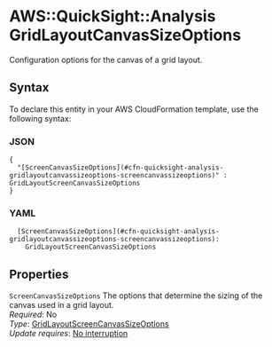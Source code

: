 # AWS::QuickSight::Analysis GridLayoutCanvasSizeOptions<a name="aws-properties-quicksight-analysis-gridlayoutcanvassizeoptions"></a>

Configuration options for the canvas of a grid layout\.

## Syntax<a name="aws-properties-quicksight-analysis-gridlayoutcanvassizeoptions-syntax"></a>

To declare this entity in your AWS CloudFormation template, use the following syntax:

### JSON<a name="aws-properties-quicksight-analysis-gridlayoutcanvassizeoptions-syntax.json"></a>

```
{
  "[ScreenCanvasSizeOptions](#cfn-quicksight-analysis-gridlayoutcanvassizeoptions-screencanvassizeoptions)" : GridLayoutScreenCanvasSizeOptions
}
```

### YAML<a name="aws-properties-quicksight-analysis-gridlayoutcanvassizeoptions-syntax.yaml"></a>

```
  [ScreenCanvasSizeOptions](#cfn-quicksight-analysis-gridlayoutcanvassizeoptions-screencanvassizeoptions): 
    GridLayoutScreenCanvasSizeOptions
```

## Properties<a name="aws-properties-quicksight-analysis-gridlayoutcanvassizeoptions-properties"></a>

`ScreenCanvasSizeOptions`  <a name="cfn-quicksight-analysis-gridlayoutcanvassizeoptions-screencanvassizeoptions"></a>
The options that determine the sizing of the canvas used in a grid layout\.  
*Required*: No  
*Type*: [GridLayoutScreenCanvasSizeOptions](aws-properties-quicksight-analysis-gridlayoutscreencanvassizeoptions.md)  
*Update requires*: [No interruption](https://docs.aws.amazon.com/AWSCloudFormation/latest/UserGuide/using-cfn-updating-stacks-update-behaviors.html#update-no-interrupt)